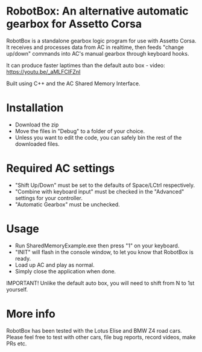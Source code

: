 # RobotBox: An alternative automatic gearbox for Assetto Corsa

RobotBox is a standalone gearbox logic program for use with Assetto Corsa. It receives and processes data from AC in realtime, then feeds "change up/down" commands into AC's manual gearbox through keyboard hooks.

It can produce faster laptimes than the default auto box - video:
https://youtu.be/_aMLFCIFZnI

Built using C++ and the AC Shared Memory Interface.

# Installation
- Download the zip
- Move the files in "Debug" to a folder of your choice.
- Unless you want to edit the code, you can safely bin the rest of the downloaded files.

# Required AC settings
- "Shift Up/Down" must be set to the defaults of Space/LCtrl respectively.
- "Combine with keyboard input" must be checked in the "Advanced" settings for your controller.
- "Automatic Gearbox" must be unchecked.

# Usage
- Run SharedMemoryExample.exe then press "1" on your keyboard.
- "INIT" will flash in the console window, to let you know that RobotBox is ready.
- Load up AC and play as normal.
- Simply close the application when done.

IMPORTANT! Unlike the default auto box, you will need to shift from N to 1st yourself.

# More info
RobotBox has been tested with the Lotus Elise and BMW Z4 road cars. Please feel free to test with other cars, file bug reports, record videos, make PRs etc.
